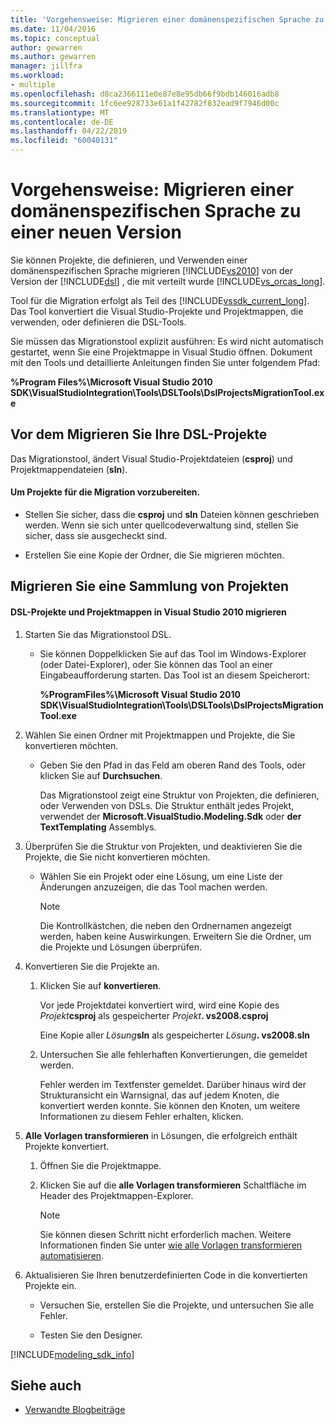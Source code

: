 ```yaml
---
title: 'Vorgehensweise: Migrieren einer domänenspezifischen Sprache zu einer neuen Version'
ms.date: 11/04/2016
ms.topic: conceptual
author: gewarren
ms.author: gewarren
manager: jillfra
ms.workload:
- multiple
ms.openlocfilehash: d8ca2366111e0e87e8e95db66f9bdb146016adb8
ms.sourcegitcommit: 1fc6ee928733e61a1f42782f832ead9f7946d00c
ms.translationtype: MT
ms.contentlocale: de-DE
ms.lasthandoff: 04/22/2019
ms.locfileid: "60040131"
---
```

# <a name="how-to-migrate-a-domain-specific-language-to-a-new-version"></a>Vorgehensweise: Migrieren einer domänenspezifischen Sprache zu einer neuen Version
Sie können Projekte, die definieren, und Verwenden einer domänenspezifischen Sprache migrieren [!INCLUDE[vs2010](../misc/includes/vs2010_md.md)] von der Version der [!INCLUDE[dsl](../modeling/includes/dsl_md.md)] , die mit verteilt wurde [!INCLUDE[vs_orcas_long](../debugger/includes/vs_orcas_long_md.md)].

 Tool für die Migration erfolgt als Teil des [!INCLUDE[vssdk_current_long](../misc/includes/vssdk_current_long_md.md)]. Das Tool konvertiert die Visual Studio-Projekte und Projektmappen, die verwenden, oder definieren die DSL-Tools.

 Sie müssen das Migrationstool explizit ausführen: Es wird nicht automatisch gestartet, wenn Sie eine Projektmappe in Visual Studio öffnen. Dokument mit den Tools und detaillierte Anleitungen finden Sie unter folgendem Pfad:

 **%Program Files%\Microsoft Visual Studio 2010 SDK\VisualStudioIntegration\Tools\DSLTools\DslProjectsMigrationTool.exe**

## <a name="before-you-migrate-your-dsl-projects"></a>Vor dem Migrieren Sie Ihre DSL-Projekte
 Das Migrationstool, ändert Visual Studio-Projektdateien (**csproj**) und Projektmappendateien (**sln**).

#### <a name="to-prepare-projects-for-migration"></a>Um Projekte für die Migration vorzubereiten.

- Stellen Sie sicher, dass die **csproj** und **sln** Dateien können geschrieben werden. Wenn sie sich unter quellcodeverwaltung sind, stellen Sie sicher, dass sie ausgecheckt sind.

- Erstellen Sie eine Kopie der Ordner, die Sie migrieren möchten.

## <a name="migrating-a-collection-of-projects"></a>Migrieren Sie eine Sammlung von Projekten

#### <a name="to-migrate-dsl-projects-and-solutions-to-visual-studio-2010"></a>DSL-Projekte und Projektmappen in Visual Studio 2010 migrieren

1. Starten Sie das Migrationstool DSL.

   - Sie können Doppelklicken Sie auf das Tool im Windows-Explorer (oder Datei-Explorer), oder Sie können das Tool an einer Eingabeaufforderung starten. Das Tool ist an diesem Speicherort:

        **%ProgramFiles%\Microsoft Visual Studio 2010 SDK\VisualStudioIntegration\Tools\DSLTools\DslProjectsMigrationTool.exe**

2. Wählen Sie einen Ordner mit Projektmappen und Projekte, die Sie konvertieren möchten.

   - Geben Sie den Pfad in das Feld am oberen Rand des Tools, oder klicken Sie auf **Durchsuchen**.

     Das Migrationstool zeigt eine Struktur von Projekten, die definieren, oder Verwenden von DSLs. Die Struktur enthält jedes Projekt, verwendet der **Microsoft.VisualStudio.Modeling.Sdk** oder **der TextTemplating** Assemblys.

3. Überprüfen Sie die Struktur von Projekten, und deaktivieren Sie die Projekte, die Sie nicht konvertieren möchten.

   - Wählen Sie ein Projekt oder eine Lösung, um eine Liste der Änderungen anzuzeigen, die das Tool machen werden.

       > [!NOTE]
       >  Die Kontrollkästchen, die neben den Ordnernamen angezeigt werden, haben keine Auswirkungen. Erweitern Sie die Ordner, um die Projekte und Lösungen überprüfen.

4. Konvertieren Sie die Projekte an.

   1. Klicken Sie auf **konvertieren**.

        Vor jede Projektdatei konvertiert wird, wird eine Kopie des _Projekt_**csproj** als gespeicherter _Projekt_**. vs2008.csproj**

        Eine Kopie aller _Lösung_**sln** als gespeicherter _Lösung_**. vs2008.sln**

   2. Untersuchen Sie alle fehlerhaften Konvertierungen, die gemeldet werden.

        Fehler werden im Textfenster gemeldet. Darüber hinaus wird der Strukturansicht ein Warnsignal, das auf jedem Knoten, die konvertiert werden konnte. Sie können den Knoten, um weitere Informationen zu diesem Fehler erhalten, klicken.

5. **Alle Vorlagen transformieren** in Lösungen, die erfolgreich enthält Projekte konvertiert.

   1. Öffnen Sie die Projektmappe.

   2. Klicken Sie auf die **alle Vorlagen transformieren** Schaltfläche im Header des Projektmappen-Explorer.

       > [!NOTE]
       >  Sie können diesen Schritt nicht erforderlich machen. Weitere Informationen finden Sie unter [wie alle Vorlagen transformieren automatisieren](/previous-versions/visualstudio/visual-studio-2012/ff521399\(v\=vs.110\)).

6. Aktualisieren Sie Ihren benutzerdefinierten Code in die konvertierten Projekte ein.

   - Versuchen Sie, erstellen Sie die Projekte, und untersuchen Sie alle Fehler.

   - Testen Sie den Designer.

[!INCLUDE[modeling_sdk_info](includes/modeling_sdk_info.md)]

## <a name="see-also"></a>Siehe auch

- [Verwandte Blogbeiträge](https://devblogs.microsoft.com/devops/the-visual-studio-modeling-sdk-is-now-available-with-visual-studio-2017/)